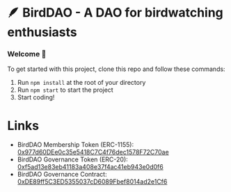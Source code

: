 # 🪶 BirdDAO - A DAO for birdwatching enthusiasts

### **Welcome 👋**
To get started with this project, clone this repo and follow these commands:

1. Run `npm install` at the root of your directory
2. Run `npm start` to start the project
3. Start coding!

# Links
- BirdDAO Membership Token (ERC-1155): [0x977d60DEe0c35e5418C7C4f76dec1578F72C70ae](https://goerli.etherscan.io/token/0x977d60DEe0c35e5418C7C4f76dec1578F72C70ae)
- BirdDAO Governance Token (ERC-20): [0xf5ad13e83eb41183a408e37f4ac41eb943e0d0f6](https://goerli.etherscan.io/token/0xf5ad13e83eb41183a408e37f4ac41eb943e0d0f6)
- BirdDAO Governance Contract: [0xDE89ff5C3ED5355037cD6089Fbef8014ad2e1Cf6](https://goerli.etherscan.io/address/0xDE89ff5C3ED5355037cD6089Fbef8014ad2e1Cf6)